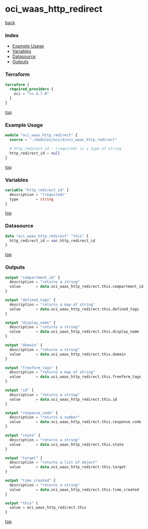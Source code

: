 # oci_waas_http_redirect

[back](../oci.md)

### Index

- [Example Usage](#example-usage)
- [Variables](#variables)
- [Datasource](#datasource)
- [Outputs](#outputs)

### Terraform

```terraform
terraform {
  required_providers {
    oci = ">= 4.7.0"
  }
}
```

[top](#index)

### Example Usage

```terraform
module "oci_waas_http_redirect" {
  source = "./modules/oci/d/oci_waas_http_redirect"

  # http_redirect_id - (required) is a type of string
  http_redirect_id = null
}
```

[top](#index)

### Variables

```terraform
variable "http_redirect_id" {
  description = "(required)"
  type        = string
}
```

[top](#index)

### Datasource

```terraform
data "oci_waas_http_redirect" "this" {
  http_redirect_id = var.http_redirect_id
}
```

[top](#index)

### Outputs

```terraform
output "compartment_id" {
  description = "returns a string"
  value       = data.oci_waas_http_redirect.this.compartment_id
}

output "defined_tags" {
  description = "returns a map of string"
  value       = data.oci_waas_http_redirect.this.defined_tags
}

output "display_name" {
  description = "returns a string"
  value       = data.oci_waas_http_redirect.this.display_name
}

output "domain" {
  description = "returns a string"
  value       = data.oci_waas_http_redirect.this.domain
}

output "freeform_tags" {
  description = "returns a map of string"
  value       = data.oci_waas_http_redirect.this.freeform_tags
}

output "id" {
  description = "returns a string"
  value       = data.oci_waas_http_redirect.this.id
}

output "response_code" {
  description = "returns a number"
  value       = data.oci_waas_http_redirect.this.response_code
}

output "state" {
  description = "returns a string"
  value       = data.oci_waas_http_redirect.this.state
}

output "target" {
  description = "returns a list of object"
  value       = data.oci_waas_http_redirect.this.target
}

output "time_created" {
  description = "returns a string"
  value       = data.oci_waas_http_redirect.this.time_created
}

output "this" {
  value = oci_waas_http_redirect.this
}
```

[top](#index)